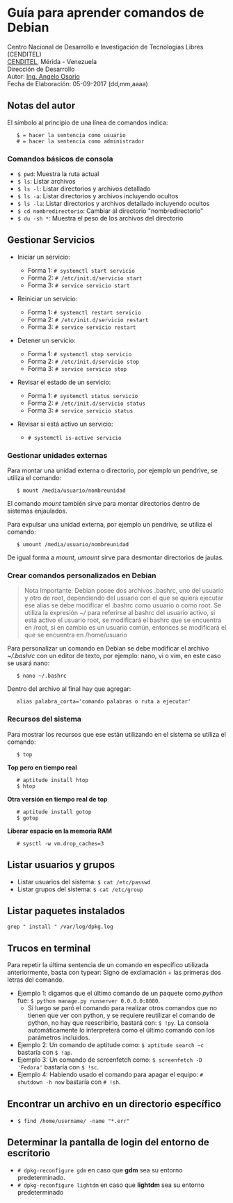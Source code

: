 # Guía para aprender comandos de Debian
Centro Nacional de Desarrollo e Investigación de Tecnologías Libres (CENDITEL) <br>
[CENDITEL](https://www.cenditel.gob.ve/), Mérida - Venezuela<br>
Dirección de Desarrollo<br>
Autor: [Ing. Angelo Osorio](https://twitter.com/Engel_PAIN)<br>
Fecha de Elaboración: 05-09-2017 (dd,mm,aaaa)

## Notas del autor
El símbolo al principio de una línea de comandos indica:
```
   $ = hacer la sentencia como usuario
   # = hacer la sentencia como administrador
```


### Comandos básicos de consola
* `$ pwd`: Muestra la ruta actual
* `$ ls`: Listar archivos
* `$ ls -l`: Listar directorios y archivos detallado
* `$ ls -a`: Listar directorios y archivos incluyendo ocultos
* `$ ls -la`: Listar directorios y archivos detallado incluyendo ocultos
* `$ cd nombredirectorio`: Cambiar al directorio "nombredirectorio"
* `$ du -sh *`: Muestra el peso de los archivos del directorio



## Gestionar Servicios
* Iniciar un servicio:
   * Forma 1: `# systemctl start servicio`
   * Forma 2: `# /etc/init.d/servicio start`
   * Forma 3: `# service servicio start`

* Reiniciar un servicio:
   * Forma 1: `# systemctl restart servicio`
   * Forma 2: `# /etc/init.d/servicio restart`
   * Forma 3: `# service servicio restart`

* Detener un servicio:
   * Forma 1: `# systemctl stop servicio`
   * Forma 2: `# /etc/init.d/servicio stop`
   * Forma 3: `# service servicio stop`

* Revisar el estado de un servicio:
   * Forma 1: `# systemctl status servicio`
   * Forma 2: `# /etc/init.d/servicio status`
   * Forma 3: `# service servicio status`

* Revisar si está activo un servicio:
   * `# systemctl is-active servicio`


### Gestionar unidades externas
Para montar una unidad externa o directorio, por ejemplo un pendrive, se utiliza el comando:
```
   $ mount /media/usuario/nombreunidad
```
El comando *mount* también sirve para montar directorios dentro de sistemas enjaulados.

Para expulsar una unidad externa, por ejemplo un pendrive, se utiliza el comando:
```
   $ umount /media/usuario/nombreunidad
```
De igual forma a *mount*, *umount* sirve para desmontar directorios de jaulas.


### Crear comandos personalizados en Debian
> Nota Importante:
Debian posee dos archivos .bashrc, uno del usuario y otro de root, dependiendo del usuario con el que se quiera ejecutar ese alias se debe modificar el .bashrc como usuario o como root. Se utiliza la expresión *~/* para referirse al bashrc del usuario activo, si está activo el usuario root, se modificará el bashrc que se encuentra en /root, si en cambio es un usuario común, entonces se modificará el que se encuentra en /home/usuario

Para personalizar un comando en Debian se debe modificar el archivo *~/.bashrc* con un editor de texto, por ejemplo: nano, vi o vim, en este caso se usará nano:
```
   $ nano ~/.bashrc
```
Dentro del archivo al final hay que agregar:
```
   alias palabra_corta='comando palabras o ruta a ejecutar'
```

### Recursos del sistema
Para mostrar los recursos que ese están utilizando en el sistema se utiliza el comando:
```
   $ top
```

**Top pero en tiempo real**
```
   # aptitude install htop
   $ htop
```

**Otra versión en tiempo real de top**
```
   # aptitude install gotop
   $ gotop
```


**Liberar espacio en la memoria RAM**
```
   # sysctl -w vm.drop_caches=3
```

## Listar usuarios y grupos

* Listar usuarios del sistema: `$ cat /etc/passwd`
* Listar grupos del sistema: `$ cat /etc/group`


## Listar paquetes instalados
   `grep " install " /var/log/dpkg.log`

## Trucos en terminal
Para repetir la última sentencia de un comando en específico utilizada anteriormente, basta con
typear: Signo de exclamación + las primeras dos letras del comando.

* Ejemplo 1: digamos que el último comando de un paquete como *python* fue:
`$ python manage.py runserver 0.0.0.0:8080`.
   - Si luego se paró el comando para realizar otros comandos que no tienen que ver con python, y se
   requiere reutilizar el comando de python, no hay que reescribirlo, bastará con: `$ !py`. La
   consola automáticamente lo interpreterá como el último comando con los parámetros incluidos.
* Ejemplo 2: Un comando de aptitude como: `$ aptitude search ~c` bastaría con `$ !ap`.
* Ejemplo 3: Un comando de screenfetch como: `$ screenfetch -D 'Fedora'` bastaría con `$ !sc`.
* Ejemplo 4: Habiendo usado el comando para apagar el equipo: `# shutdown -h now` bastaría con `# !sh`.

## Encontrar un archivo en un directorio específico
* `$ find /home/username/ -name "*.err"`

## Determinar la pantalla de login del entorno de escritorio
* `# dpkg-reconfigure gdm` en caso que **gdm** sea su entorno predeterminado.
* `# dpkg-reconfigure lightdm` en caso que **lightdm** sea su entorno predeterminado
